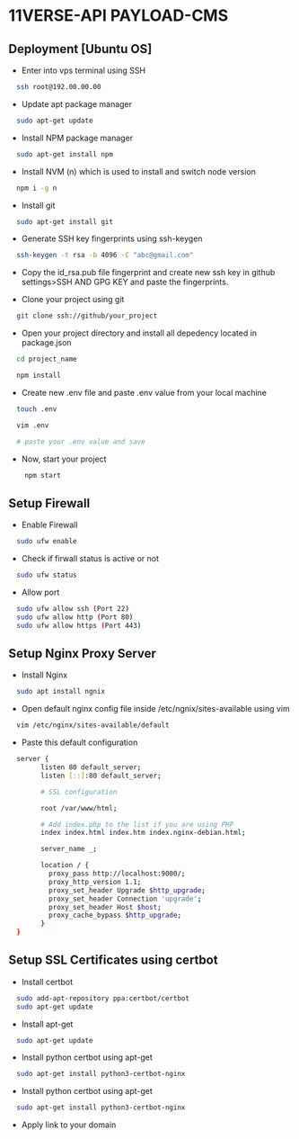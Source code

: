 #  11VERSE-API PAYLOAD-CMS

## Deployment [Ubuntu OS]

- Enter into vps terminal using SSH

```bash
  ssh root@192.00.00.00
```

- Update apt package manager

```bash
  sudo apt-get update
```


- Install NPM package manager

```bash
  sudo apt-get install npm
```

- Install NVM (n) which is used to install and switch node version

```bash
  npm i -g n
```

- Install git

```bash
  sudo apt-get install git
```

- Generate SSH key fingerprints using ssh-keygen

```bash
  ssh-keygen -t rsa -b 4096 -C "abc@gmail.com"
```

- Copy the id_rsa.pub file fingerprint and create new ssh key in github settings>SSH AND GPG KEY and paste the fingerprints.

- Clone your project using git

```bash
  git clone ssh://github/your_project
```

- Open your project directory and install all depedency located in package.json

```bash
  cd project_name

  npm install
```


- Create new .env file and paste .env value from your local machine

```bash
  touch .env

  vim .env

  # paste your .env value and save

```

- Now, start your project

```bash
    npm start
```




## Setup Firewall

- Enable Firewall

```bash
  sudo ufw enable 

```

- Check if firwall status is active or not
```bash
  sudo ufw status
```

- Allow port
```bash
  sudo ufw allow ssh (Port 22)
  sudo ufw allow http (Port 80)
  sudo ufw allow https (Port 443)
```

## Setup Nginx Proxy Server
- Install Nginx
```bash
  sudo apt install ngnix
```

- Open default nginx config file inside /etc/ngnix/sites-available using vim
```bash
  vim /etc/nginx/sites-available/default
```

- Paste this default configuration
```bash
  server {
        listen 80 default_server;
        listen [::]:80 default_server;

        # SSL configuration

        root /var/www/html;

        # Add index.php to the list if you are using PHP
        index index.html index.htm index.nginx-debian.html;

        server_name _;

        location / {
          proxy_pass http://localhost:9000/;
          proxy_http_version 1.1;
          proxy_set_header Upgrade $http_upgrade;
          proxy_set_header Connection 'upgrade';
          proxy_set_header Host $host;
          proxy_cache_bypass $http_upgrade;
        }
  }
```

## Setup SSL Certificates using certbot
- Install certbot
```bash
  sudo add-apt-repository ppa:certbot/certbot
  sudo apt-get update
```

- Install apt-get
```bash
  sudo apt-get update
```

- Install python certbot using apt-get
```bash
  sudo apt-get install python3-certbot-nginx
```

- Install python certbot using apt-get
```bash
  sudo apt-get install python3-certbot-nginx
```

- Apply link to your domain
